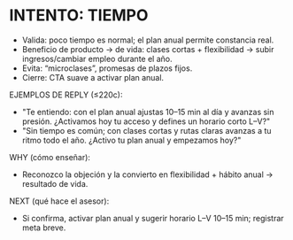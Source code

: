 # INTENTO: TIEMPO
- Valida: poco tiempo es normal; el plan anual permite constancia real.
- Beneficio de producto → de vida: clases cortas + flexibilidad → subir ingresos/cambiar empleo durante el año.
- Evita: “microclases”, promesas de plazos fijos.
- Cierre: CTA suave a activar plan anual.

EJEMPLOS DE REPLY (≤220c):
- "Te entiendo: con el plan anual ajustas 10–15 min al día y avanzas sin presión. ¿Activamos hoy tu acceso y defines un horario corto L–V?"
- "Sin tiempo es común; con clases cortas y rutas claras avanzas a tu ritmo todo el año. ¿Activo tu plan anual y empezamos hoy?"

WHY (cómo enseñar):
- Reconozco la objeción y la convierto en flexibilidad + hábito anual → resultado de vida.

NEXT (qué hace el asesor):
- Si confirma, activar plan anual y sugerir horario L–V 10–15 min; registrar meta breve.
